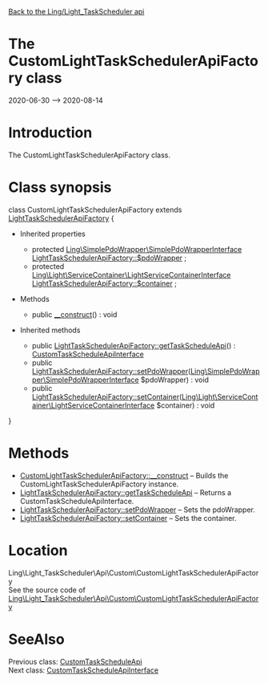 [Back to the Ling/Light_TaskScheduler api](https://github.com/lingtalfi/Light_TaskScheduler/blob/master/doc/api/Ling/Light_TaskScheduler.md)



The CustomLightTaskSchedulerApiFactory class
================
2020-06-30 --> 2020-08-14






Introduction
============

The CustomLightTaskSchedulerApiFactory class.



Class synopsis
==============


class <span class="pl-k">CustomLightTaskSchedulerApiFactory</span> extends [LightTaskSchedulerApiFactory](https://github.com/lingtalfi/Light_TaskScheduler/blob/master/doc/api/Ling/Light_TaskScheduler/Api/Generated/LightTaskSchedulerApiFactory.md)  {

- Inherited properties
    - protected [Ling\SimplePdoWrapper\SimplePdoWrapperInterface](https://github.com/lingtalfi/SimplePdoWrapper/blob/master/doc/api/Ling/SimplePdoWrapper/SimplePdoWrapperInterface.md) [LightTaskSchedulerApiFactory::$pdoWrapper](#property-pdoWrapper) ;
    - protected [Ling\Light\ServiceContainer\LightServiceContainerInterface](https://github.com/lingtalfi/Light/blob/master/doc/api/Ling/Light/ServiceContainer/LightServiceContainerInterface.md) [LightTaskSchedulerApiFactory::$container](#property-container) ;

- Methods
    - public [__construct](https://github.com/lingtalfi/Light_TaskScheduler/blob/master/doc/api/Ling/Light_TaskScheduler/Api/Custom/CustomLightTaskSchedulerApiFactory/__construct.md)() : void

- Inherited methods
    - public [LightTaskSchedulerApiFactory::getTaskScheduleApi](https://github.com/lingtalfi/Light_TaskScheduler/blob/master/doc/api/Ling/Light_TaskScheduler/Api/Generated/LightTaskSchedulerApiFactory/getTaskScheduleApi.md)() : [CustomTaskScheduleApiInterface](https://github.com/lingtalfi/Light_TaskScheduler/blob/master/doc/api/Ling/Light_TaskScheduler/Api/Custom/Interfaces/CustomTaskScheduleApiInterface.md)
    - public [LightTaskSchedulerApiFactory::setPdoWrapper](https://github.com/lingtalfi/Light_TaskScheduler/blob/master/doc/api/Ling/Light_TaskScheduler/Api/Generated/LightTaskSchedulerApiFactory/setPdoWrapper.md)([Ling\SimplePdoWrapper\SimplePdoWrapperInterface](https://github.com/lingtalfi/SimplePdoWrapper/blob/master/doc/api/Ling/SimplePdoWrapper/SimplePdoWrapperInterface.md) $pdoWrapper) : void
    - public [LightTaskSchedulerApiFactory::setContainer](https://github.com/lingtalfi/Light_TaskScheduler/blob/master/doc/api/Ling/Light_TaskScheduler/Api/Generated/LightTaskSchedulerApiFactory/setContainer.md)([Ling\Light\ServiceContainer\LightServiceContainerInterface](https://github.com/lingtalfi/Light/blob/master/doc/api/Ling/Light/ServiceContainer/LightServiceContainerInterface.md) $container) : void

}






Methods
==============

- [CustomLightTaskSchedulerApiFactory::__construct](https://github.com/lingtalfi/Light_TaskScheduler/blob/master/doc/api/Ling/Light_TaskScheduler/Api/Custom/CustomLightTaskSchedulerApiFactory/__construct.md) &ndash; Builds the CustomLightTaskSchedulerApiFactory instance.
- [LightTaskSchedulerApiFactory::getTaskScheduleApi](https://github.com/lingtalfi/Light_TaskScheduler/blob/master/doc/api/Ling/Light_TaskScheduler/Api/Generated/LightTaskSchedulerApiFactory/getTaskScheduleApi.md) &ndash; Returns a CustomTaskScheduleApiInterface.
- [LightTaskSchedulerApiFactory::setPdoWrapper](https://github.com/lingtalfi/Light_TaskScheduler/blob/master/doc/api/Ling/Light_TaskScheduler/Api/Generated/LightTaskSchedulerApiFactory/setPdoWrapper.md) &ndash; Sets the pdoWrapper.
- [LightTaskSchedulerApiFactory::setContainer](https://github.com/lingtalfi/Light_TaskScheduler/blob/master/doc/api/Ling/Light_TaskScheduler/Api/Generated/LightTaskSchedulerApiFactory/setContainer.md) &ndash; Sets the container.





Location
=============
Ling\Light_TaskScheduler\Api\Custom\CustomLightTaskSchedulerApiFactory<br>
See the source code of [Ling\Light_TaskScheduler\Api\Custom\CustomLightTaskSchedulerApiFactory](https://github.com/lingtalfi/Light_TaskScheduler/blob/master/Api/Custom/CustomLightTaskSchedulerApiFactory.php)



SeeAlso
==============
Previous class: [CustomTaskScheduleApi](https://github.com/lingtalfi/Light_TaskScheduler/blob/master/doc/api/Ling/Light_TaskScheduler/Api/Custom/Classes/CustomTaskScheduleApi.md)<br>Next class: [CustomTaskScheduleApiInterface](https://github.com/lingtalfi/Light_TaskScheduler/blob/master/doc/api/Ling/Light_TaskScheduler/Api/Custom/Interfaces/CustomTaskScheduleApiInterface.md)<br>
